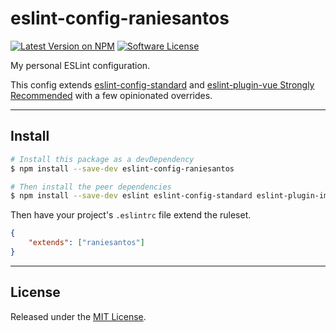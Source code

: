 # eslint-config-raniesantos

[![Latest Version on NPM](https://img.shields.io/npm/v/eslint-config-raniesantos.svg?style=flat-square)](https://www.npmjs.com/package/eslint-config-raniesantos)
[![Software License](https://img.shields.io/badge/license-MIT-brightgreen.svg?style=flat-square)](https://oss.ninja/mit/raniesantos)

My personal ESLint configuration.

This config extends [eslint-config-standard](https://github.com/standard/eslint-config-standard) and [eslint-plugin-vue Strongly Recommended](https://github.com/vuejs/eslint-plugin-vue#priority-b-strongly-recommended-improving-readability) with a few opinionated overrides.

___
## Install

```bash
# Install this package as a devDependency
$ npm install --save-dev eslint-config-raniesantos

# Then install the peer dependencies
$ npm install --save-dev eslint eslint-config-standard eslint-plugin-import eslint-plugin-node eslint-plugin-promise eslint-plugin-standard eslint-plugin-vue babel-eslint
```

Then have your project's `.eslintrc` file extend the ruleset.

```json
{
    "extends": ["raniesantos"]
}
```

___
## License

Released under the [MIT License](https://oss.ninja/mit/raniesantos).
